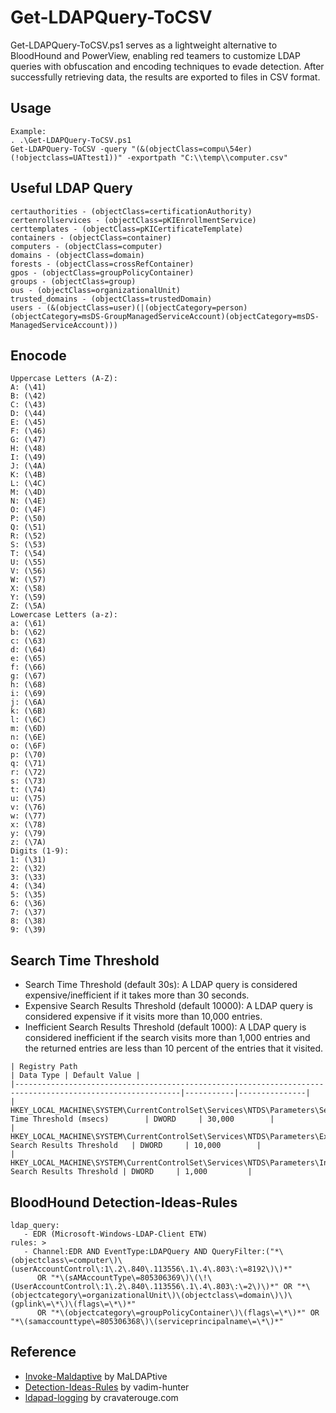 # Get-LDAPQuery-ToCSV
Get-LDAPQuery-ToCSV.ps1 serves as a lightweight alternative to BloodHound and PowerView, enabling red teamers to customize LDAP queries with obfuscation and encoding techniques to evade detection. After successfully retrieving data, the results are exported to files in CSV format.

## Usage
```
Example:
. .\Get-LDAPQuery-ToCSV.ps1
Get-LDAPQuery-ToCSV -query "(&(objectClass=compu\54er)(!objectclass=UATtest1))" -exportpath "C:\\temp\\computer.csv"
```
## Useful LDAP Query
```
certauthorities - (objectClass=certificationAuthority)
certenrollservices - (objectClass=pKIEnrollmentService)
certtemplates - (objectClass=pKICertificateTemplate)
containers - (objectClass=container)
computers - (objectClass=computer)
domains - (objectClass=domain)
forests - (objectClass=crossRefContainer)
gpos - (objectClass=groupPolicyContainer)
groups - (objectClass=group)
ous - (objectClass=organizationalUnit)
trusted_domains - (objectClass=trustedDomain)
users - (&(objectClass=user)(|(objectCategory=person)(objectCategory=msDS-GroupManagedServiceAccount)(objectCategory=msDS-ManagedServiceAccount)))
```

## Enocode
```
Uppercase Letters (A-Z):
A: (\41)
B: (\42)
C: (\43)
D: (\44)
E: (\45)
F: (\46)
G: (\47)
H: (\48)
I: (\49)
J: (\4A)
K: (\4B)
L: (\4C)
M: (\4D)
N: (\4E)
O: (\4F)
P: (\50)
Q: (\51)
R: (\52)
S: (\53)
T: (\54)
U: (\55)
V: (\56)
W: (\57)
X: (\58)
Y: (\59)
Z: (\5A)
Lowercase Letters (a-z):
a: (\61)
b: (\62)
c: (\63)
d: (\64)
e: (\65)
f: (\66)
g: (\67)
h: (\68)
i: (\69)
j: (\6A)
k: (\6B)
l: (\6C)
m: (\6D)
n: (\6E)
o: (\6F)
p: (\70)
q: (\71)
r: (\72)
s: (\73)
t: (\74)
u: (\75)
v: (\76)
w: (\77)
x: (\78)
y: (\79)
z: (\7A)
Digits (1-9):
1: (\31)
2: (\32)
3: (\33)
4: (\34)
5: (\35)
6: (\36)
7: (\37)
8: (\38)
9: (\39)
```

## Search Time Threshold
- Search Time Threshold (default 30s): A LDAP query is considered expensive/inefficient if it takes more than 30 seconds.
- Expensive Search Results Threshold (default 10000): A LDAP query is considered expensive if it visits more than 10,000 entries.
- Inefficient Search Results Threshold (default 1000): A LDAP query is considered inefficient if the search visits more than 1,000 entries and the returned entries are less than 10 percent of the entries that it visited.
```
| Registry Path                                                                                             | Data Type | Default Value |
|-----------------------------------------------------------------------------------------------------------|-----------|---------------|
| HKEY_LOCAL_MACHINE\SYSTEM\CurrentControlSet\Services\NTDS\Parameters\Search Time Threshold (msecs)        | DWORD     | 30,000        |
| HKEY_LOCAL_MACHINE\SYSTEM\CurrentControlSet\Services\NTDS\Parameters\Expensive Search Results Threshold   | DWORD     | 10,000        |
| HKEY_LOCAL_MACHINE\SYSTEM\CurrentControlSet\Services\NTDS\Parameters\Inefficient Search Results Threshold | DWORD     | 1,000         |
```

## BloodHound Detection-Ideas-Rules
```
ldap_query:
   - EDR (Microsoft-Windows-LDAP-Client ETW)
rules: >
   - Channel:EDR AND EventType:LDAPQuery AND QueryFilter:("*\(objectclass\=computer\)\(userAccountControl\:1\.2\.840\.113556\.1\.4\.803\:\=8192\)\)*"
      OR "*\(sAMAccountType\=805306369\)\(\!\(UserAccountControl\:1\.2\.840\.113556\.1\.4\.803\:\=2\)\)*" OR "*\(objectcategory\=organizationalUnit\)\(objectclass\=domain\)\)\(gplink\=\*\)\(flags\=\*\)*"
      OR "*\(objectcategory\=groupPolicyContainer\)\(flags\=\*\)*" OR "*\(samaccounttype\=805306368\)\(serviceprincipalname\=\*\)*"
```

## Reference
- [Invoke-Maldaptive](https://github.com/MaLDAPtive/Invoke-Maldaptive) by MaLDAPtive
- [Detection-Ideas-Rules](https://github.com/vadim-hunter/Detection-Ideas-Rules/blob/main/Tools/BloodHound.yaml) by vadim-hunter
- [ldapad-logging](https://cravaterouge.com/articles/ldapad-logging/) by cravaterouge.com
